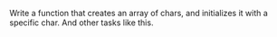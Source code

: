 Write a function that creates an array of chars, and initializes it with a specific char. And other tasks like this. 
